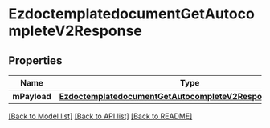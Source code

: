 # EzdoctemplatedocumentGetAutocompleteV2Response

## Properties
Name | Type | Description | Notes
------------ | ------------- | ------------- | -------------
**mPayload** | [**EzdoctemplatedocumentGetAutocompleteV2ResponseMPayload***](EzdoctemplatedocumentGetAutocompleteV2ResponseMPayload.md) |  | 

[[Back to Model list]](../README.md#documentation-for-models) [[Back to API list]](../README.md#documentation-for-api-endpoints) [[Back to README]](../README.md)


